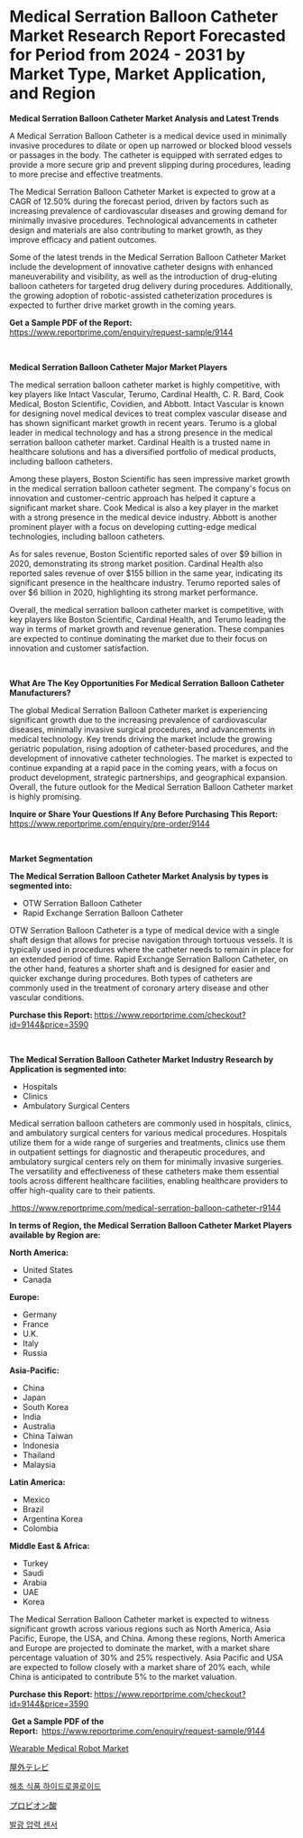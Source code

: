 <p><h1>Medical Serration Balloon Catheter Market Research Report Forecasted for Period from 2024 -  2031 by Market Type, Market Application, and Region</h1></p><p><strong>Medical Serration Balloon Catheter Market Analysis and Latest Trends</strong></p>
<p><p>A Medical Serration Balloon Catheter is a medical device used in minimally invasive procedures to dilate or open up narrowed or blocked blood vessels or passages in the body. The catheter is equipped with serrated edges to provide a more secure grip and prevent slipping during procedures, leading to more precise and effective treatments. </p><p>The Medical Serration Balloon Catheter Market is expected to grow at a CAGR of 12.50% during the forecast period, driven by factors such as increasing prevalence of cardiovascular diseases and growing demand for minimally invasive procedures. Technological advancements in catheter design and materials are also contributing to market growth, as they improve efficacy and patient outcomes.</p><p>Some of the latest trends in the Medical Serration Balloon Catheter Market include the development of innovative catheter designs with enhanced maneuverability and visibility, as well as the introduction of drug-eluting balloon catheters for targeted drug delivery during procedures. Additionally, the growing adoption of robotic-assisted catheterization procedures is expected to further drive market growth in the coming years.</p></p>
<p><strong>Get a Sample PDF of the Report:&nbsp;</strong> <a href="https://www.reportprime.com/enquiry/request-sample/9144">https://www.reportprime.com/enquiry/request-sample/9144</a></p>
<p>&nbsp;</p>
<p><strong>Medical Serration Balloon Catheter Major Market Players</strong></p>
<p><p>The medical serration balloon catheter market is highly competitive, with key players like Intact Vascular, Terumo, Cardinal Health, C. R. Bard, Cook Medical, Boston Scientific, Covidien, and Abbott. Intact Vascular is known for designing novel medical devices to treat complex vascular disease and has shown significant market growth in recent years. Terumo is a global leader in medical technology and has a strong presence in the medical serration balloon catheter market. Cardinal Health is a trusted name in healthcare solutions and has a diversified portfolio of medical products, including balloon catheters.</p><p>Among these players, Boston Scientific has seen impressive market growth in the medical serration balloon catheter segment. The company's focus on innovation and customer-centric approach has helped it capture a significant market share. Cook Medical is also a key player in the market with a strong presence in the medical device industry. Abbott is another prominent player with a focus on developing cutting-edge medical technologies, including balloon catheters.</p><p>As for sales revenue, Boston Scientific reported sales of over $9 billion in 2020, demonstrating its strong market position. Cardinal Health also reported sales revenue of over $155 billion in the same year, indicating its significant presence in the healthcare industry. Terumo reported sales of over $6 billion in 2020, highlighting its strong market performance.</p><p>Overall, the medical serration balloon catheter market is competitive, with key players like Boston Scientific, Cardinal Health, and Terumo leading the way in terms of market growth and revenue generation. These companies are expected to continue dominating the market due to their focus on innovation and customer satisfaction.</p></p>
<p>&nbsp;</p>
<p><strong>What Are The Key Opportunities For Medical Serration Balloon Catheter Manufacturers?</strong></p>
<p><p>The global Medical Serration Balloon Catheter market is experiencing significant growth due to the increasing prevalence of cardiovascular diseases, minimally invasive surgical procedures, and advancements in medical technology. Key trends driving the market include the growing geriatric population, rising adoption of catheter-based procedures, and the development of innovative catheter technologies. The market is expected to continue expanding at a rapid pace in the coming years, with a focus on product development, strategic partnerships, and geographical expansion. Overall, the future outlook for the Medical Serration Balloon Catheter market is highly promising.</p></p>
<p><strong>Inquire or Share Your Questions If Any Before Purchasing This Report:</strong> <a href="https://www.reportprime.com/enquiry/pre-order/9144">https://www.reportprime.com/enquiry/pre-order/9144</a></p>
<p>&nbsp;</p>
<p><strong>Market Segmentation</strong></p>
<p><strong>The Medical Serration Balloon Catheter Market Analysis by types is segmented into:</strong></p>
<p><ul><li>OTW Serration Balloon Catheter</li><li>Rapid Exchange Serration Balloon Catheter</li></ul></p>
<p><p>OTW Serration Balloon Catheter is a type of medical device with a single shaft design that allows for precise navigation through tortuous vessels. It is typically used in procedures where the catheter needs to remain in place for an extended period of time. Rapid Exchange Serration Balloon Catheter, on the other hand, features a shorter shaft and is designed for easier and quicker exchange during procedures. Both types of catheters are commonly used in the treatment of coronary artery disease and other vascular conditions.</p></p>
<p><strong>Purchase this Report:&nbsp;</strong><a href="https://www.reportprime.com/checkout?id=9144&price=3590">https://www.reportprime.com/checkout?id=9144&price=3590</a></p>
<p>&nbsp;</p>
<p><strong>The Medical Serration Balloon Catheter Market Industry Research by Application is segmented into:</strong></p>
<p><ul><li>Hospitals</li><li>Clinics</li><li>Ambulatory Surgical Centers</li></ul></p>
<p><p>Medical serration balloon catheters are commonly used in hospitals, clinics, and ambulatory surgical centers for various medical procedures. Hospitals utilize them for a wide range of surgeries and treatments, clinics use them in outpatient settings for diagnostic and therapeutic procedures, and ambulatory surgical centers rely on them for minimally invasive surgeries. The versatility and effectiveness of these catheters make them essential tools across different healthcare facilities, enabling healthcare providers to offer high-quality care to their patients.</p></p>
<p><a href="https://www.reportprime.com/medical-serration-balloon-catheter-r9144">&nbsp;https://www.reportprime.com/medical-serration-balloon-catheter-r9144</a></p>
<p><strong>In terms of Region, the Medical Serration Balloon Catheter Market Players available by Region are:</strong></p>
<p>
    <p> <strong> North America: </strong>
        <ul>
            <li>United States</li>
            <li>Canada</li>
        </ul>
        </p> 
    <p> <strong> Europe: </strong>
        <ul>
            <li>Germany</li>
            <li>France</li>
            <li>U.K.</li>
            <li>Italy</li>
            <li>Russia</li>
        </ul>
        </p> 
    <p> <strong> Asia-Pacific: </strong>
        <ul>
            <li>China</li>
            <li>Japan</li>
            <li>South Korea</li>
            <li>India</li>
            <li>Australia</li>
            <li>China Taiwan</li>
            <li>Indonesia</li>
            <li>Thailand</li>
            <li>Malaysia</li>
        </ul>
        </p> 
    <p> <strong> Latin America: </strong>
        <ul>
            <li>Mexico</li>
            <li>Brazil</li>
            <li>Argentina Korea</li>
            <li>Colombia</li>
        </ul>
        </p> 
    <p> <strong> Middle East & Africa: </strong>
        <ul>
            <li>Turkey</li>
            <li>Saudi</li>
            <li>Arabia</li>
            <li>UAE</li>
            <li>Korea</li>
        </ul>
    </p>
    </p>
<p><p>The Medical Serration Balloon Catheter market is expected to witness significant growth across various regions such as North America, Asia Pacific, Europe, the USA, and China. Among these regions, North America and Europe are projected to dominate the market, with a market share percentage valuation of 30% and 25% respectively. Asia Pacific and USA are expected to follow closely with a market share of 20% each, while China is anticipated to contribute 5% to the market valuation.</p></p>
<p><strong>Purchase this Report: </strong><a href="https://www.reportprime.com/checkout?id=9144&price=3590">https://www.reportprime.com/checkout?id=9144&price=3590</a></p>
<p>&nbsp;<strong>Get a Sample PDF of the Report:&nbsp;&nbsp;</strong><a href="https://www.reportprime.com/enquiry/request-sample/9144">https://www.reportprime.com/enquiry/request-sample/9144</a></p>
<p><strong></strong></p>
<p><p><a href="https://github.com/MaraKoelpin2023/Market-Research-Report-List-2/blob/main/wearable-medical-robot-market.md">Wearable Medical Robot Market</a></p><p><a href="https://github.com/LeoraEber/Market-Research-Report-List-1/blob/main/364148479032.md">屋外テレビ</a></p><p><a href="https://github.com/alpinestartsekian/Market-Research-Report-List-1/blob/main/7114644100233.md">해초 식품 하이드로콜로이드</a></p><p><a href="https://github.com/tubbs463/Market-Research-Report-List-2/blob/main/763523979023.md">プロピオン酸</a></p><p><a href="https://github.com/muchswr/Market-Research-Report-List-1/blob/main/2138004100256.md">발광 압력 센서</a></p></p>